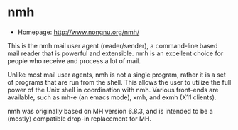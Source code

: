 # nmh

* Homepage: http://www.nongnu.org/nmh/

This is the nmh mail user agent (reader/sender), a command-line based mail
 reader that is powerful and extensible.  nmh is an excellent choice for
 people who receive and process a lot of mail.

 Unlike most mail user agents, nmh is not a single program, rather it is a
 set of programs that are run from the shell.  This allows the user to
 utilize the full power of the Unix shell in coordination with nmh.
 Various front-ends are available, such as mh-e (an emacs mode), xmh, and
 exmh (X11 clients).

 nmh was originally based on MH version 6.8.3, and is intended to be a
 (mostly) compatible drop-in replacement for MH.
